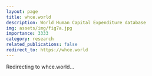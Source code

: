 ```yaml
---
layout: page
title: whce.world
description: World Human Capital Expenditure database
img: assets/img/fig7a.jpg
importance: 3333
category: research
related_publications: false
redirect_to: https://whce.world
---
```


Redirecting to whce.world...
